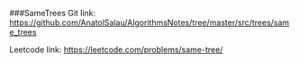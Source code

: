 ###SameTrees
Git link:   
https://github.com/AnatolSalau/AlgorithmsNotes/tree/master/src/trees/same_trees

Leetcode link:
https://leetcode.com/problems/same-tree/
